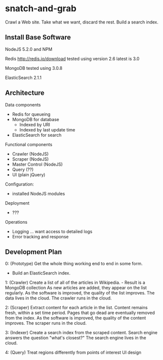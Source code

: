 # snatch-and-grab #

Crawl a Web site.  Take what we want, discard the rest.  Build a search index.

## Install Base Software ##

NodeJS 5.2.0 and NPM

Redis  http://redis.io/download    tested using version 2.6   latest is 3.0

MongoDB    tested using 3.0.8

ElasticSearch  2.1.1

## Architecture ##

Data components
- Redis for queueing 
- MongoDB for database
    - Indexed by URI
    - Indexed by last update time
- ElasticSearch for search

Functional components
- Crawler   (NodeJS)
- Scraper   (NodeJS)
- Master Control  (NodeJS)
- Query   (??)
- UI   (plain jQuery)

Configuration:
- installed NodeJS modules

Deployment
- ???

Operations
- Logging ... want access to detailed logs
- Error tracking and response

## Development Plan ##

0: (Prototype)
  Get the whole thing working end to end in some form.
  - Build an ElasticSearch index.

1: (Crawler)
  Create a list of all of the articles in Wikipedia.
    - Result is a MongoDB collection
  As new articles are added, they appear on the list regularly.
  As the software is improved, the quality of the list improves.
  The data lives in the cloud.
  The crawler runs in the cloud.

2: (Scraper)
  Extract content for each article in the list.
  Content remains fresh, within a set time period.
  Pages that go dead are eventually removed from the index.
  As the software is improved, the quality of the content improves.
  The scraper runs in the cloud.

3: (Indexer)
  Create a search index from the scraped content.
  Search engine answers the question "what's closest?"
  The search engine lives in the cloud.

4: (Query)
  Treat regions differently from points of interest
  UI design

